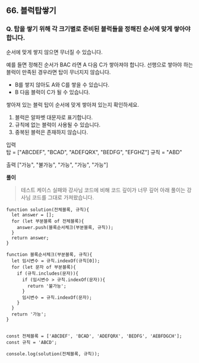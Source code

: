 ## 66. 블럭탑쌓기

### Q. 탑을 쌓기 위해 각 크기별로 준비된 블럭들을 정해진 순서에 맞게 쌓아야 합니다.

순서에 맞게 쌓지 않으면 무너질 수 있습니다.

예를 들면 정해진 순서가 BAC 라면 A 다음 C가 쌓아져야 합니다.
선행으로 쌓아야 하는 블럭이 만족된 경우라면 탑이 무너지지 않습니다.

- B를 쌓지 않아도 A와 C를 쌓을 수 있습니다.
- B 다음 블럭이 C가 될 수 있습니다.

쌓아져 있는 블럭 탑이 순서에 맞게 쌓아져 있는지 확인하세요.

1. 블럭은 알파벳 대문자로 표기합니다.
2. 규칙에 없는 블럭이 사용될 수 있습니다.
3. 중복된 블럭은 존재하지 않습니다.

입력  
탑 = ["ABCDEF", "BCAD", "ADEFQRX", "BEDFG", "EFGHZ"]
규칙 = "ABD"

출력
["가능", "불가능", "가능", "가능", "가능"]

**풀이**

> 테스트 케이스 실패와 강사님 코드에 비해 코드 깊이가 너무 깊어 아래 풀이는 강사님 코드를 그대로 가져왔습니다.

```
function solution(전체블록, 규칙){
  let answer = [];
  for (let 부분블록 of 전체블록){
    answer.push(블록순서체크(부분블록, 규칙));
  }
  return answer;
}

function 블록순서체크(부분블록, 규칙){
  let 임시변수 = 규칙.indexOf(규칙[0]);
  for (let 문자 of 부분블록){
    if (규칙.includes(문자)){
      if (임시변수 > 규칙.indexOf(문자)){
        return '불가능';
      }
      임시변수 = 규칙.indexOf(문자);
    }
  }
  return '가능';
}


const 전체블록 = ['ABCDEF', 'BCAD', 'ADEFQRX', 'BEDFG', 'AEBFDGCH'];
const 규칙 = 'ABCD';

console.log(solution(전체블록, 규칙));
```
